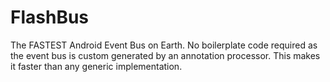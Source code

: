 # FlashBus
The FASTEST Android Event Bus on Earth. No boilerplate code required as the event bus is custom generated by an annotation processor. This makes it faster than any generic implementation.
